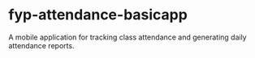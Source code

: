 # fyp-attendance-basicapp
A mobile application for tracking class attendance and generating daily attendance reports.
